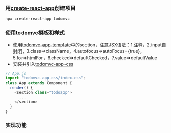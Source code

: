 ### 用[create-react-app](https://github.com/facebook/create-react-app)创建项目
```
npx create-react-app todomvc
```

### 使用todomvc模板和样式
+ 使用[todomvc-app-template](https://github.com/tastejs/todomvc-app-template/blob/master/index.html)中的section，注意JSX语法：1.注释，2.input自封闭，3.class=>className，4.autofocus=>autoFocus={true}，5.for=>htmlFor，6.checked=>defaultChecked，7.value=>defaultValue
+ 安装并引入[todomvc-app-css](https://github.com/tastejs/todomvc-app-css)

```javascript
// App.js
import "todomvc-app-css/index.css";
class App extends Component {
  render() {
    <section class="todoapp">
      ...
    </section>
  }
}
```

### 实现功能
